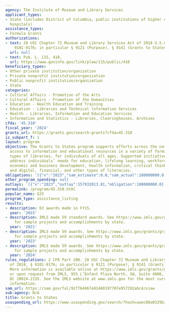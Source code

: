 ```yaml
---
agency: The Institute of Museum and Library Services
applicant_types:
- State (includes District of Columbia, public institutions of higher education and
  hospitals)
assistance_types:
- Formula Grants
authorizations:
- text: 20 USC Chapter 72 Museum and Library Services Act of 2018 U.S.C. &sect; §
    9101-9176; in particular § 9121 (Purpose), § 9141 (Grants to States).
  url: null
- text: Pub. L. 115, 410.
  url: https://www.govinfo.gov/link/plaw/115/public/410
beneficiary_types:
- Other private institution/organization
- Private nonprofit institution/organization
- Public nonprofit institution/organization
- State
categories:
- Cultural Affairs - Promotion of the Arts
- Cultural Affairs - Promotion of the Humanities
- Education - Health Education and Training
- Education - Libraries and Technical lnformation Services
- Health - Libraries, Information and Education Services
- Information and Statistics - Libraries, Clearinghouses, Archives
cfda: '45.310'
fiscal_year: '2024'
grants_url: https://grants.gov/search-grants?cfda=45.310
is_subpart_f: 1
layout: program
objective: The Grants to States program supports efforts across the nation to provide
  access to information and educational resources in a variety of formats, in all
  types of libraries, for individuals of all ages. Supported initiatives and services
  address individuals’ needs for education, lifelong learning, workforce development,
  economic and business development, health information, critical thinking skills,
  and digital, financial, and other types of literacies.
obligations: '[{"x":"2023","sam_estimate":0.0,"sam_actual":180000000.0,"usa_spending_actual":177675967.05},{"x":"2024","sam_estimate":0.0,"sam_actual":180000000.0,"usa_spending_actual":178131290.48},{"x":"2025","sam_estimate":0.0,"sam_actual":180000000.0,"usa_spending_actual":0.0}]'
other_program_spending: null
outlays: '[{"x":"2023","outlay":157932013.81,"obligation":180000000.0},{"x":"2024","outlay":26515157.44,"obligation":180000000.0},{"x":"2025","outlay":0.0,"obligation":0.0}]'
permalink: /program/45.310.html
popular_name: G2S
program_type: assistance_listing
results:
- description: 63 awards made in FY15.
  year: '2015'
- description: IMLS made 59 standard awards. See https://www.imls.gov/grants/grants-state/five-year-evaluations
    for sample projects and accomplishments by state.
  year: '2021'
- description: IMLS made 59 awards. See https://www.imls.gov/grants/grants-state/five-year-evaluations
    for sample projects and accomplishments by state.
  year: '2023'
- description: IMLS made 59 awards. See https://www.imls.gov/grants/grants-state/five-year-evaluations
    for sample projects and accomplishments by state.
  year: '2024'
rules_regulations: 2 CFR Part 200. 20 USC Chapter 72 Museum and Library Services Act
  of 2018, § 9101-9176; in particular § 9121 (Purpose), § 9141 (Grants to States).
  More information is available online at https://www.imls.gov/grants/grant-programs/grants-states
  or upon request from IMLS, 955 L’Enfant Plaza North, SW, Suite 4000, Washington
  DC 20024-2135. See the IMLS website at www.imls.gov for the most current program
  information.
sam_url: https://sam.gov/fal/91f764967e8146019f707e957292abc4/view
sub-agency: N/A
title: Grants to States
usaspending_url: https://www.usaspending.gov/search/?hash=aaec88a0329b381c32b7ceaa02b711c6
---
```

